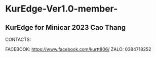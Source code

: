 # KurEdge-Ver1.0-member-
KurEdge for Minicar 2023 Cao Thang
----------------------------------
CONTACTS:

FACEBOOK: https://www.facebook.com/kurtt806/
ZALO: 0384718252 
